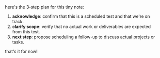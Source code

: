 here's the 3-step plan for this tiny note:

1. **acknowledge**: confirm that this is a scheduled test and that we're on track.
2. **clarify scope**: verify that no actual work or deliverables are expected from this test.
3. **next step**: propose scheduling a follow-up to discuss actual projects or tasks.

that's it for now!